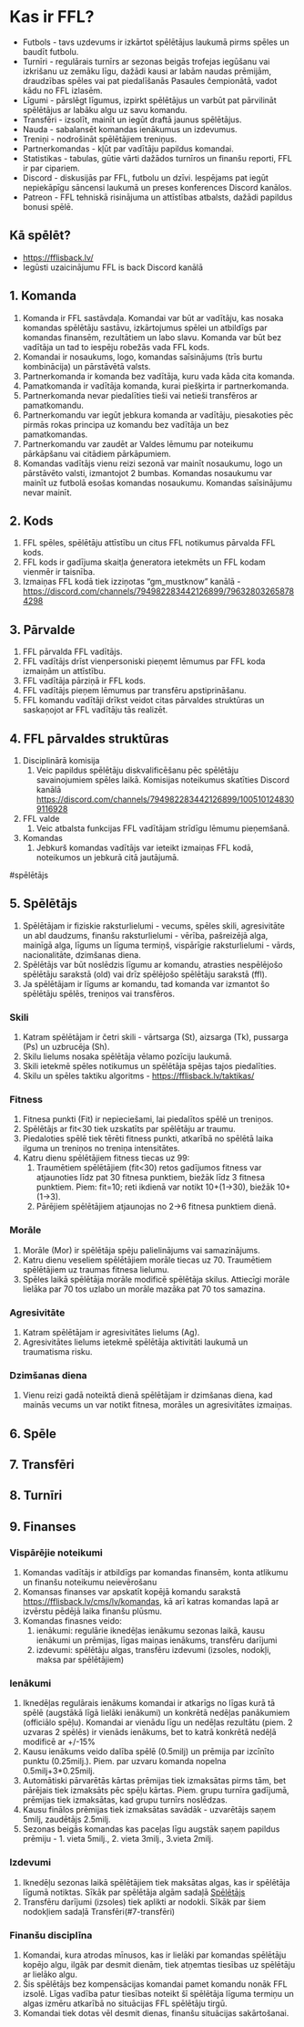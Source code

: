 # Kas ir FFL?
- Futbols - tavs uzdevums ir izkārtot spēlētājus laukumā pirms spēles un baudīt futbolu.
- Turnīri - regulārais turnīrs ar sezonas beigās trofejas iegūšanu vai izkrišanu uz zemāku līgu, dažādi kausi ar labām naudas prēmijām, draudzības spēles vai pat piedalīšanās Pasaules čempionātā, vadot kādu no FFL izlasēm.
- Līgumi - pārslēgt līgumus, izpirkt spēlētājus un varbūt pat pārvilināt spēlētājus ar labāku algu uz savu komandu.
- Transfēri - izsolīt, mainīt un iegūt draftā jaunus spēlētājus.
- Nauda - sabalansēt komandas ienākumus un izdevumus.
- Treniņi - nodrošināt spēlētājiem treniņus.
- Partnerkomandas - kļūt par vadītāju papildus komandai.
- Statistikas - tabulas, gūtie vārti dažādos turnīros un finanšu reporti, FFL ir par cipariem.
- Discord - diskusijās par FFL, futbolu un dzīvi. Iespējams pat iegūt nepiekāpīgu sāncensi laukumā un preses konferences Discord kanālos.
- Patreon - FFL tehniskā risinājuma un attīstības atbalsts, dažādi papildus bonusi spēlē.

## Kā spēlēt?
- https://fflisback.lv/
- Iegūsti uzaicinājumu FFL is back Discord kanālā

## 1. Komanda
1. Komanda ir FFL sastāvdaļa. Komandai var būt ar vadītāju, kas nosaka komandas spēlētāju sastāvu, izkārtojumus spēlei un atbildīgs par komandas finansēm, rezultātiem un labo slavu. Komanda var būt bez vadītāja un tad to iespēju robežās vada FFL kods. 
2. Komandai ir nosaukums, logo, komandas saīsinājums (trīs burtu kombinācija) un pārstāvētā valsts.
3. Partnerkomanda ir komanda bez vadītāja, kuru vada kāda cita komanda.
4. Pamatkomanda ir vadītāja komanda, kurai piešķirta ir partnerkomanda. 
5. Partnerkomanda nevar piedalīties tieši vai netieši transfēros ar pamatkomandu. 
6. Partnerkomandu var iegūt jebkura komanda ar vadītāju, piesakoties pēc pirmās rokas principa uz komandu bez vadītāja un bez pamatkomandas. 
7. Partnerkomandu var zaudēt ar Valdes lēmumu par noteikumu pārkāpšanu vai citādiem pārkāpumiem.
8. Komandas vadītājs vienu reizi sezonā var mainīt nosaukumu, logo un pārstāvēto valsti, izmantojot 2 bumbas. Komandas nosaukumu var mainīt uz futbolā esošas komandas nosaukumu. Komandas saīsinājumu nevar mainīt. 

## 2. Kods
1. FFL spēles, spēlētāju attīstību un citus FFL notikumus pārvalda FFL kods.
2. FFL kods ir gadījuma skaitļa ģeneratora ietekmēts un FFL kodam vienmēr ir taisnība.
3. Izmaiņas FFL kodā tiek izziņotas “gm_mustknow” kanālā - https://discord.com/channels/794982283442126899/796328032658784298

## 3. Pārvalde
1. FFL pārvalda FFL vadītājs.
2. FFL vadītājs drīst vienpersoniski pieņemt lēmumus par FFL koda izmaiņām un attīstību.
3. FFL vadītāja pārziņā ir FFL kods.
4. FFL vadītājs pieņem lēmumus par transfēru apstiprināšanu.
5. FFL komandu vadītāji drīkst veidot citas pārvaldes struktūras un saskaņojot ar FFL vadītāju tās realizēt.

## 4. FFL pārvaldes struktūras
1. Disciplinārā komisija
	1. Veic papildus spēlētāju diskvalificēšanu pēc spēlētāju savainojumiem spēles laikā. Komisijas noteikumus skatīties Discord kanālā https://discord.com/channels/794982283442126899/1005101248309116928
2. FFL valde
	1. Veic atbalsta funkcijas FFL vadītājam strīdīgu lēmumu pieņemšanā.
3. Komandas
	1. Jebkurš komandas vadītājs var ieteikt izmaiņas FFL kodā, noteikumos un jebkurā citā jautājumā.

#spēlētājs
## 5. Spēlētājs
1. Spēlētājam ir fiziskie raksturlielumi - vecums, spēles skili, agresivitāte un abl daudzums, finanšu raksturlielumi - vērība, pašreizējā alga, mainīgā alga, līgums un līguma termiņš, vispārīgie raksturlielumi - vārds, nacionalitāte, dzimšanas diena.
2. Spēlētājs var būt noslēdzis līgumu ar komandu, atrasties nespēlējošo spēlētāju sarakstā (old) vai drīz spēlējošo spēlētāju sarakstā (ffl).
3. Ja spēlētājam ir līgums ar komandu, tad komanda var izmantot šo spēlētāju spēlēs, treniņos vai transfēros.
### Skili
1. Katram spēlētājam ir četri skili - vārtsarga (St), aizsarga (Tk), pussarga (Ps) un uzbrucēja (Sh).
2. Skilu lielums nosaka spēlētāja vēlamo pozīciju laukumā.
3. Skili ietekmē spēles notikumus un spēlētāja spējas tajos piedalīties.
4. Skilu un spēles taktiku algoritms - https://fflisback.lv/taktikas/
### Fitness
1. Fitnesa punkti (Fit) ir nepieciešami, lai piedalītos spēlē un treniņos. 
2. Spēlētājs ar fit<30 tiek uzskatīts par spēlētāju ar traumu.
3. Piedaloties spēlē tiek tērēti fitness punkti, atkarībā no spēlētā laika ilguma un treniņos no treniņa intensitātes.
4. Katru dienu spēlētājiem fitness tiecas uz 99:
	1. Traumētiem spēlētājiem (fit<30) retos gadījumos fitness var atjaunoties līdz pat 30 fitnesa punktiem, biežāk līdz 3 fitnesa punktiem. Piem: fit=10; reti ikdienā var notikt 10+(1->30), biežāk 10+(1->3).
	2. Pārējiem spēlētājiem atjaunojas no 2->6 fitnesa punktiem dienā.
### Morāle
1. Morāle (Mor) ir spēlētāja spēju palielinājums vai samazinājums.
2. Katru dienu veseliem spēlētājiem morāle tiecas uz 70. Traumētiem spēlētājiem uz traumas fitnesa lielumu.
3. Spēles laikā spēlētāja morāle modificē spēlētāja skilus. Attiecīgi morāle lielāka par 70 tos uzlabo un morāle mazāka pat 70 tos samazina.
### Agresivitāte
1. Katram spēlētājam ir agresivitātes lielums (Ag).
2. Agresivitātes lielums ietekmē spēlētāja aktivitāti laukumā un traumatisma risku.
### Dzimšanas diena
1. Vienu reizi gadā noteiktā dienā spēlētājam ir dzimšanas diena, kad mainās vecums un var notikt fitnesa, morāles un agresivitātes izmaiņas.

## 6. Spēle
## 7. Transfēri
## 8. Turnīri
## 9. Finanses
### Vispārējie noteikumi
1. Komandas vadītājs ir atbildīgs par komandas finansēm, konta atlikumu un finanšu noteikumu neievērošanu
2. Komansas finanses var apskatīt kopējā komandu sarakstā https://fflisback.lv/cms/lv/komandas, kā arī katras komandas lapā ar izvērstu pēdējā laika finanšu plūsmu.
3. Komandas finasnes veido:
	1. ienākumi: regulārie iknedēļas ienākumu sezonas laikā, kausu ienākumi un prēmijas, līgas maiņas ienākums, transfēru darījumi
	2. izdevumi: spēlētāju algas, transfēru izdevumi (izsoles, nodokļi, maksa par spēlētājiem)
### Ienākumi
1. Iknedēļas regulārais ienākums komandai ir atkarīgs no līgas kurā tā spēlē (augstākā līgā lielāki ienākumi) un konkrētā nedēļas panākumiem (officiālo spēļu). Komandai ar vienādu līgu un nedēļas rezultātu (piem. 2 uzvaras 2 spēlēs) ir vienāds ienākums, bet to katrā konkrētā nedēļā modificē ar +/-15%
2. Kausu ienākums veido dalība spēlē (0.5milj) un prēmija par izcīnīto punktu (0.25milj.). Piem. par uzvaru komanda nopelna 0.5milj+3*0.25milj.
3. Automātiski pārvarētās kārtas prēmijas tiek izmaksātas pirms tām, bet pārējais tiek izmaksāts pēc spēļu kārtas. Piem. grupu turnīra gadījumā, prēmijas tiek izmaksātas, kad grupu turnīrs noslēdzas.
4. Kausu finālos prēmijas tiek izmaksātas savādāk - uzvarētājs saņem 5milj, zaudētājs 2.5milj.
5. Sezonas beigās komandas kas paceļas līgu augstāk saņem papildus prēmiju - 1. vieta 5milj., 2. vieta 3milj., 3.vieta 2milj.
### Izdevumi
1. Iknedēļu sezonas laikā spēlētājiem tiek maksātas algas, kas ir spēlētāja līgumā notiktas. Sīkāk par spēlētāja algām sadaļā [Spēlētājs](#spēlētājs)
2. Transfēru darījumi (izsoles) tiek aplikti ar nodokli. Sīkāk par šiem nodokļiem sadaļā Transfēri(#7-transfēri)
### Finanšu disciplīna
1. Komandai, kura atrodas mīnusos, kas ir lielāki par komandas spēlētāju kopējo algu, ilgāk par desmit dienām, tiek atņemtas tiesības uz spēlētāju ar lielāko algu. 
2. Šis spēlētājs bez kompensācijas komandai pamet komandu nonāk FFL izsolē. Līgas vadība patur tiesības noteikt šī spēlētāja līguma termiņu un algas izmēru atkarībā no situācijas FFL spēlētāju tirgū. 
3. Komandai tiek dotas vēl desmit dienas, finanšu situācijas sakārtošanai.

